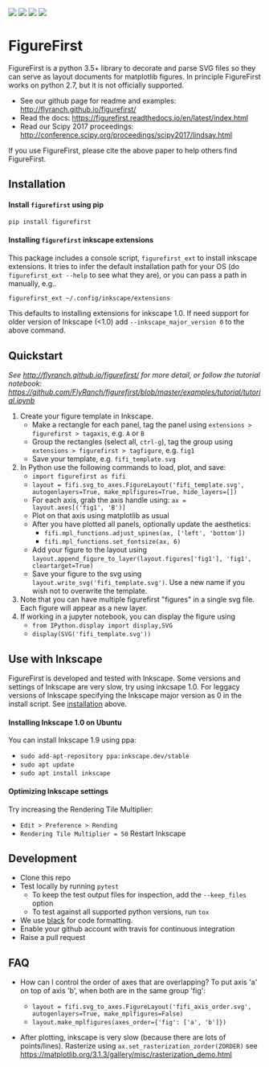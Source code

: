 ![](https://github.com/flyranch/figurefirst/workflows/Python%20package/badge.svg)
![](https://img.shields.io/pypi/v/figurefirst)
![](https://img.shields.io/github/license/flyranch/figurefirst)
![](https://img.shields.io/badge/code%20style-black-000000.svg)
# FigureFirst
FigureFirst is a python 3.5+ library to decorate and parse SVG files so they can serve as layout documents for matplotlib figures. In principle FigureFirst works on python 2.7, but it is not officially supported. 
* See our github page for readme and examples: http://flyranch.github.io/figurefirst/
* Read the docs: https://figurefirst.readthedocs.io/en/latest/index.html
* Read our Scipy 2017 proceedings: http://conference.scipy.org/proceedings/scipy2017/lindsay.html

If you use FigureFirst, please cite the above paper to help others find FigureFirst.

## Installation

#### Install `figurefirst` using pip

```bash
pip install figurefirst
```
#### Installing `figurefirst` inkscape extensions

This package includes a console script, `figurefirst_ext` to install inkscape extensions.
It tries to infer the default installation path for your OS (do `figurefirst_ext --help` to see what they are),
or you can pass a path in manually, e.g..

```bash
figurefirst_ext ~/.config/inkscape/extensions
```

This defaults to installing extensions for inkscape 1.0. If need support for older version of Inkscape (<1.0) add `--inkscape_major_version 0` to the above command. 

## Quickstart
*See http://flyranch.github.io/figurefirst/ for more detail, or follow the tutorial notebook: https://github.com/FlyRanch/figurefirst/blob/master/examples/tutorial/tutorial.ipynb*
1. Create your figure template in Inkscape. 
    *  Make a rectangle for each panel, tag the panel using `extensions > figurefirst > tagaxis`, e.g. `A` or `B`
    *  Group the rectangles (select all, `ctrl-g`), tag the group using `extensions > figurefirst > tagfigure`, e.g. `fig1`
    *  Save your template, e.g. `fifi_template.svg`
2. In Python use the following commands to load, plot, and save:
    *  `import figurefirst as fifi`
    *  `layout = fifi.svg_to_axes.FigureLayout('fifi_template.svg', autogenlayers=True, make_mplfigures=True, hide_layers=[])`
    *  For each axis, grab the axis handle using: `ax = layout.axes[('fig1', 'B')]`
    *  Plot on that axis using matplotlib as usual
    *  After you have plotted all panels, optionally update the aesthetics:
        *  `fifi.mpl_functions.adjust_spines(ax, ['left', 'bottom'])`
        *  `fifi.mpl_functions.set_fontsize(ax, 6)`
    *  Add your figure to the layout using `layout.append_figure_to_layer(layout.figures['fig1'], 'fig1', cleartarget=True)`
    *  Save your figure to the svg using `layout.write_svg('fifi_template.svg')`. Use a new name if you wish not to overwrite the template. 
3. Note that you can have multiple figurefirst "figures" in a single svg file. Each figure will appear as a new layer.  
4. If working in a jupyter notebook, you can display the figure using
    *  `from IPython.display import display,SVG`
    *  `display(SVG('fifi_template.svg'))`

## Use with Inkscape
FigureFirst is developed and tested with Inkscape. Some versions and settings of Inkscape are very slow, try using inkcsape 1.0. For leggacy versions of Inkscape specifying the Inkscape major version as 0 in the install script. See [installation](#installation) above.

#### Installing Inkscape 1.0 on Ubuntu
You can install Inkscape 1.9 using ppa:
* `sudo add-apt-repository ppa:inkscape.dev/stable`
* `sudo apt update`
* `sudo apt install inkscape`

#### Optimizing Inkscape settings
Try increasing the Rendering Tile Multiplier:
* `Edit > Preference > Rending`
* `Rendering Tile Multiplier = 50`
Restart Inkscape

## Development

- Clone this repo
- Test locally by running `pytest`
  - To keep the test output files for inspection, add the `--keep_files` option
  - To test against all supported python versions, run `tox`
- We use [black](https://pypi.org/project/black/) for code formatting. 
- Enable your github account with travis for continuous integration
- Raise a pull request


## FAQ
* How can I control the order of axes that are overlapping? To put axis 'a' on top of axis 'b', when both are in the same group 'fig':
  *  `layout = fifi.svg_to_axes.FigureLayout('fifi_axis_order.svg', autogenlayers=True, make_mplfigures=False)`
  *  `layout.make_mplfigures(axes_order={'fig': ['a', 'b']})`
  
* After plotting, inkscape is very slow (because there are lots of points/lines). Rasterize using `ax.set_rasterization_zorder(ZORDER)` see https://matplotlib.org/3.1.3/gallery/misc/rasterization_demo.html
